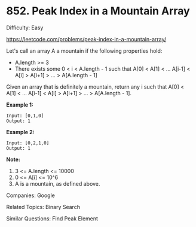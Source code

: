 # 852. Peak Index in a Mountain Array

Difficulty: Easy

https://leetcode.com/problems/peak-index-in-a-mountain-array/

Let's call an array A a mountain if the following properties hold:

* A.length >= 3
* There exists some 0 < i < A.length - 1 such that A[0] < A[1] < ... A[i-1] < A[i] > A[i+1] > ... > A[A.length - 1]

Given an array that is definitely a mountain, return any i such that A[0] < A[1] < ... A[i-1] < A[i] > A[i+1] > ... > A[A.length - 1].

**Example 1:**
```
Input: [0,1,0]
Output: 1
```
**Example 2:**
```
Input: [0,2,1,0]
Output: 1
```
**Note:**  

1. 3 <= A.length <= 10000
2. 0 <= A[i] <= 10^6
3. A is a mountain, as defined above.

Companies: Google

Related Topics: Binary Search

Similar Questions: Find Peak Element
